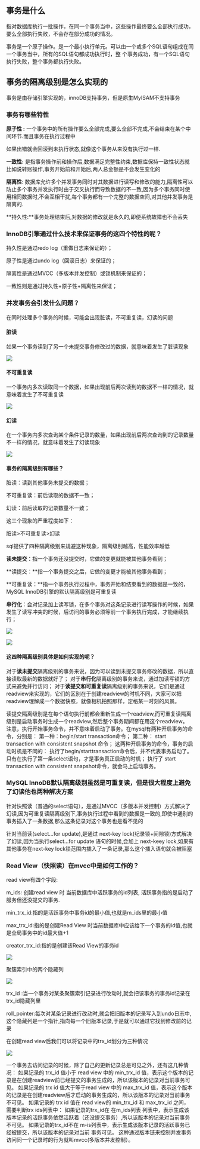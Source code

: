 ## 事务是什么

指对数据库执行一批操作，在同一个事务当中，这些操作最终要么全部执行成功，要么全部执行失败，不会存在部分成功的情况。

事务是一个原子操作。是一个最小执行单元。可以甶一个或多个SQL语句组成在同一个事务当中，所有的SQL语句都成功执行时，整 个事务成功，有一个SQL语句执行失败，整个事务都执行失败。

## 事务的隔离级别是怎么实现的

事务是由存储引擎实现的，innoDB支持事务，但是原生MyISAM不支持事务

### 事务有哪些特性

**原子性 :** 一个事务中的所有操作要么全部完成,要么全部不完成,不会结束在某个中间环节.而且事务在执行过程中

如果出错就会回滚到未执行状态,就像这个事务从来没有执行过一样.

**一致性:**  是指事务操作前和操作后,数据满足完整性约束,数据库保持一致性状态就比如说转账操作,事务开始前和开始后,两人总金额是不会发生变化的

**隔离性**:  数据库允许多个并发事务同时对其数据进行读写和修改的能力,隔离性可以防止多个事务并发执行时由于交叉执行而导致数据的不一致,因为多个事务同时使用相同数据时,不会互相干扰,每个事务都有一个完整的数据空间,对其他并发事务是隔离的.

**持久性:**事务处理结束后,对数据的修改就是永久的,即便系统故障也不会丢失

### InnoDB引擎通过什么技术来保证事务的这四个特性的呢？

持久性是通过redo log（重做日志来保证的）；

原子性是通过undo log（回滚日志）来保证的；

隔离性是通过MVCC（多版本并发控制）或锁机制来保证的；

一致性则是通过持久性+原子性+隔离性来保证；

### 并发事务会引发什么问题？

在同时处理多个事务的时候，可能会出现脏读，不可重复读，幻读的问题

#### **脏读**

如果一个事务读到了另一个未提交事务修改过的数据，就意味着发生了脏读现象

![](photo/1725520944348.png)

#### 不可重复读

一个事务内多次读取同一个数据，如果出现前后两次读到的数据不一样的情况，就意味着发生了不可重复读

![](photo/1725522853356.png)

#### 幻读

在一个事务内多次查询某个条件记录的数量，如果出现前后两次查询到的记录数量不一样的情况，就意味着发生了幻读现象

![](photo/1725524957970.png)

#### 事务的隔离级别有哪些？

脏读：读到其他事务未提交的数据；

不可重复读：前后读取的数据不一致；

幻读：前后读取的记录数量不一致；

这三个现象的严重程度如下：

脏读>不可重复读>幻读

sql提供了四种隔离级别来规避这种现象，隔离级别越高，性能效率越低

**读未提交**：指一个事务还没提交时，它做的变更就能被其他事务看到；

**读提交：**指一个事务提交之后，它做的变更才能被其他事务看到；

**可重复读：**指一个事务执行过程中，事务开始和结束看到的数据是一致的，MySQL InnoDB引擎的默认隔离级别是可重复读

**串行化**：会对记录加上读写锁，在多个事务对这条记录进行读写操作的时候，如果发生了读写冲突的时候，后访问的事务必须等前一个事务执行完成，才能继续执行；

![](photo/1725539515475.png)

![](photo/1725606803304.png)

#### 这四种隔离级别具体是如何实现的呢？

对于**读未提交**隔离级别的事务来说，因为可以读到未提交事务修改的数据，所以直接读取最新的数据就好了；
对于**串行化**隔离级别的事务来说，通过加读写锁的方式来避免并行访问；
对于**读提交和可重复读**隔离级别的事务来说，它们是通过readview来实现的，它们的区别在于创建readview的时机不同，大家可以把readview理解成一个数据快照，就像相机拍照那样，定格某一时刻的风景。

​	读提交隔离级别是在每个语句执行前都会重新生成一个readview,而可重复读隔离级别是启动事务时生成一个readview,然后整个事务期间都在用这个readview。
注意，执行开始事务命令，并不意味着启动了事务。在mysql有两种开启事务的命令，分别是：
第一种：begin/start transaction命令；
第二种： start transaction with consistent snapshot 命令；
这两种开启事务的命令，事务的启动时机是不同的：
执行了begin/starttransaction命令后，并不代表事务启动了。只有在执行了第一条select语句，才是事务真正启动的时机；
执行了 start transaction with consistent snapshot命令，就会马上启动事务。

### MySQL InnoDB默认隔离级别虽然是可重复读，但是很大程度上避免了幻读他也两种解决方案

针对快照读（普通的select语句），是通过MVCC（多版本并发控制）方式解决了幻读,因为可重复读隔离级别下,事务执行过程中看到的数据是一致的,即使中通别的事务插入了一条数据,那么这条记录对这个事务也是看不见的

针对当前读(select...for update),是通过 next-key lock(纪录锁+间隙锁)方式解决了幻读,因为当执行select...for update 语句的时候,会加上 next-keey lock,如果有其他事务在next-key lock锁范围内插入了一条记录,那么这个插入语句就会被阻塞

### Read View（快照读）在mvcc中是如何工作的？

read view有四个字段:

m_ids: 创建read view 时 当前数据库中活跃事务的id列表, 活跃事务指的是启动了服务但还没提交的事务.

min_trx_id:指的是活跃事务中事务id的最小值,也就是m_ids里的最小值

max_trx_id:指的是创建Read View 时当前数据库中应该给下一个事务的id值,也就是全局事务中的id最大值+1

creator_trx_id:指的是创建该Read View的事务id

![](photo/readview结构.drawio.webp)



聚簇索引中的两个隐藏列

![](photo/聚簇索引隐藏列.webp)

trx_id :当一个事务对某条聚簇索引记录进行改动时,就会把该事务的事务id记录在trx_id隐藏列里

roll_pointer:每次对某条记录进行改动时,就会把旧版本的记录写入到undo日志中, 这个隐藏列是一个指针,指向每一个旧版本记录,于是就可以通过它找到修改前的记录

在创建read view后我们可以将记录中的trx_id划分为三种情况

![](photo/ReadView.drawio.webp)

一个事务去访问记录的时候，除了自己的更新记录总是可见之外，还有这几种情况：
		如果记录的 trx_id 值小于 read view 中的 min_trx_id 值，表示这个版本的记录是在创建readview前已经提交的事务生成的，所以该版本的记录对当前事务可见。
		如果记录的 trx id 值大于等于read view 中的 max_trx_id 值，表示这个版本的记录是在创建readview后才启动的事务生成的，所以该版本的记录对当前事务不可见。
		如果记录的 trx id 值在 read view的 min_trx_id 和 max_trx_id 之间，需要判断trx ids列表中：
		如果记录的trx_id在 在m_ids列表 列表中，表示生成该版本记录的活跃事务依然活跃着（还没提交事务）,所以该版本的记录对当前事务不可见。
		如果记录的trx_id不在 m-is列表中，表示生成该版本记录的活跃事务已经被提交，所以该版本的记录对当前
事务可见。
这种通过版本链来控制并发事务访问同一个记录时的行为就叫mvcc(多版本并发控制）。